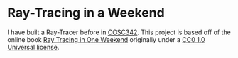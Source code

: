 # Ray-Tracing in a Weekend

I have built a Ray-Tracer before in [COSC342](http://www.cs.otago.ac.nz/cosc342/). This project is based off of the online book [ Ray Tracing in One Weekend](https://raytracing.github.io/books/RayTracingInOneWeekend.html) originally under a [CC0 1.0 Universal license](https://creativecommons.org/publicdomain/zero/1.0/).
